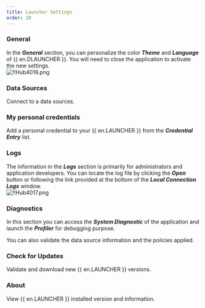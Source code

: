 ```yaml
---
title: Launcher Settings
order: 20
---
```

### General 

In the ***General*** section, you can personalize the color ***Theme*** and ***Language*** of {{ en.DLAUNCHER }}. You will need to close the application to activate the new settings.  
![!!Hub4016.png](https://webdevolutions.azureedge.net/docs/en/hub/Hub4016.png) 

### Data Sources 

Connect to a data sources. 

### My personal credentials 

Add a personal credential to your {{ en.LAUNCHER }} from the ***Credential Entry*** list. 

### Logs 

The information in the ***Logs*** section is primarily for administrators and application developers. You can locate the log file by clicking the ***Open*** button or following the link provided at the bottom of the ***Local Connection Logs*** window.  
![!!Hub4017.png](https://webdevolutions.azureedge.net/docs/en/hub/Hub4017.png) 

### Diagnostics 

In this section you can access the ***System Diagnostic*** of the application and launch the ***Profiler*** for debugging purpose.  

You can also validate the data source information and the policies applied.  

### Check for Updates 

Validate and download new {{ en.LAUNCHER }} versions. 

### About 

View {{ en.LAUNCHER }} installed version and information. 
